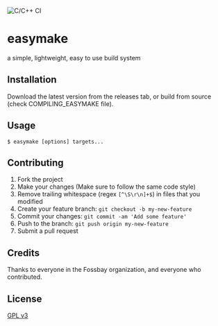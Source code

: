 ![C/C++ CI](https://github.com/Fossbay/easymake/workflows/C/C++%20CI/badge.svg?branch=main)

# easymake

a simple, lightweight, easy to use build system

## Installation

Download the latest version from the releases tab, or build from source (check COMPILING_EASYMAKE file).

## Usage

`$ easymake [options] targets...`

## Contributing

1. Fork the project
2. Make your changes (Make sure to follow the same code style)
3. Remove trailing whitespace (regex `[^\S\r\n]+$`) in files that you modified
2. Create your feature branch: `git checkout -b my-new-feature`
3. Commit your changes: `git commit -am 'Add some feature'`
4. Push to the branch: `git push origin my-new-feature`
5. Submit a pull request

## Credits

Thanks to everyone in the Fossbay organization, and everyone who contributed.

## License

[GPL v3](https://github.com/Fossbay/easymake/blob/main/LICENSE)
